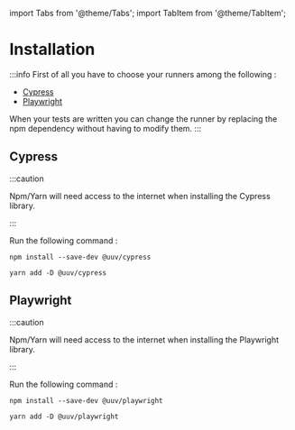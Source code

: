 import Tabs from '@theme/Tabs';
import TabItem from '@theme/TabItem';

# Installation

:::info
First of all you have to choose your runners among the following :
- [Cypress](#cypress)
- [Playwright](#playwright)

When your tests are written you can change the runner by replacing the npm dependency without having to modify them.
:::

## Cypress

:::caution

Npm/Yarn will need access to the internet when installing the Cypress library.

:::

Run the following command :

<Tabs>
<TabItem value="npm" label="Npm">

```shell
npm install --save-dev @uuv/cypress
```

</TabItem>
<TabItem value="Yarn" label="Yarn">

```shell
yarn add -D @uuv/cypress
```

</TabItem>
</Tabs>

## Playwright

:::caution

Npm/Yarn will need access to the internet when installing the Playwright library.

:::

Run the following command :

<Tabs>
<TabItem value="npm" label="Npm">

```shell
npm install --save-dev @uuv/playwright
```

</TabItem>
<TabItem value="Yarn" label="Yarn">

```shell
yarn add -D @uuv/playwright
```

</TabItem>
</Tabs>
